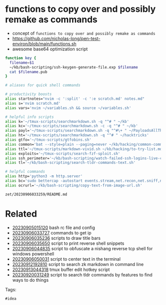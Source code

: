 # functions to copy over and possibly remake as commands

- concept of `functions to copy over and possibly remake as commands`
- https://github.com/nicholas-long/pen-test-environ/blob/main/functions.sh
- awesome base64 optimization script

```bash
function key {
  filename=$1
  ~/kb/bash-scripting/ssh-keygen-generate-file.exp $filename
  cat $filename.pub
}

# aliases for quick shell commands

# productivity boosts
alias startnotes="nvim -c ':split' -c ':e scratch.md' notes.md"
alias s='nvim scratch.md'
alias vars='nvim ~/variables.sh && source ~/variables.sh'

# helpful info scripts
alias k='~/tmux-scripts/searchmarkdown.sh -q "^# " ~/kb'
alias kc='~/tmux-scripts/searchmarkdown.sh -c -q "^# " ~/kb'
alias payl='~/tmux-scripts/searchmarkdown.sh -q "^#\+ " ~/PayloadsAllTheThings'
alias ht='~/tmux-scripts/searchmarkdown.sh -q "^# " ~/hacktricks'
alias gtfo='~/tmux-scripts/gtfobins.sh'
alias common='bat --style=plain --paging=never ~/kb/hacking/common-commands.md'
alias ttl='~/tmux-scripts/markdown-vivid.sh ~/kb/hacking/to-try-list.md'
alias exploits='~/tmux-scripts/search-fzf-sploit.sh'
alias ssh_perimeter='~/kb/bash-scripting/watch-failed-ssh-logins-live-check-shodan.sh'
alias tl='~/kb/bash-scripting/search-tldr-commands-text.sh'

# helpful commands
alias http='python3 -m http.server'
alias bc='sudo bettercap -autostart events.stream,net.recon,net.sniff,net.probe,arp.spoof,any.proxy'
alias ocrurl='~/kb/bash-scripting/copy-text-from-image-url.sh'

```

` zet/20230906033259/README.md `

# Related

- [20230905015120](/zet/20230905015120/README.md) bash rc file and config
- [20230906033727](/zet/20230906033727/README.md) commands to get ip
- [20230906035236](/zet/20230906035236/README.md) scripts to draw title bars
- [20230906035650](/zet/20230906035650/README.md) script to print reverse shell snippets
- [20230906044835](/zet/20230906044835/README.md) script to obfuscate a nishang reverse tcp shell for windows powershell
- [20230906050031](/zet/20230906050031/README.md) script to center text in the terminal
- [20230912192810](/zet/20230912192810/README.md) script to search zk markdown in command line
- [20230913044318](/zet/20230913044318/README.md) tmux buffer edit hotkey script
- [20230920031249](/zet/20230920031249/README.md) script to search tldr commands by features to find ways to do things

Tags:

    #idea
